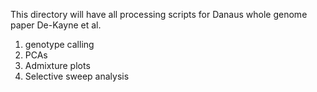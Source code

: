 This directory will have all processing scripts for Danaus whole genome paper De-Kayne et al.

1. genotype calling
2. PCAs
3. Admixture plots
4. Selective sweep analysis
